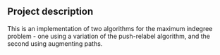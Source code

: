 ## Project description

This is an implementation of two algorithms for the maximum indegree problem - one using a variation of the push-relabel algorithm, and the second using augmenting paths.
